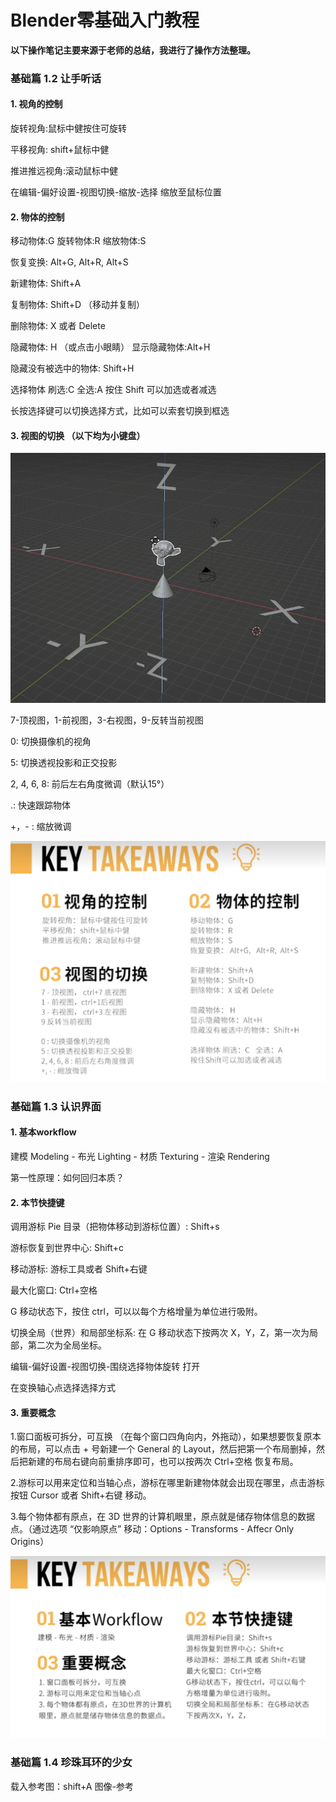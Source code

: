 # Blender零基础入门教程

**以下操作笔记主要来源于老师的总结，我进行了操作方法整理。**

### 基础篇 1.2 让手听话

#### 1. 视角的控制

旋转视角:鼠标中健按住可旋转

平移视角: shift+鼠标中健

推进推远视角:滚动鼠标中健

在编辑-偏好设置-视图切换-缩放-选择 缩放至鼠标位置

#### 2. 物体的控制

移动物体:G   旋转物体:R   缩放物体:S

恢复变换: Alt+G, Alt+R, Alt+S

新建物体: Shift+A

复制物体: Shift+D  （移动并复制）

删除物体: X 或者 Delete

隐藏物体: H （或点击小眼睛）  显示隐藏物体:Alt+H

隐藏没有被选中的物体: Shift+H

选择物体 刷选:C  全选:A   按住 Shift 可以加选或者减选

长按选择键可以切换选择方式，比如可以索套切换到框选

#### 3. 视图的切换 （以下均为小键盘）

![1](assets/1.png)

7-顶视图，1-前视图，3-右视图，9-反转当前视图

0: 切换摄像机的视角

5: 切换透视投影和正交投影

2, 4, 6, 8: 前后左右角度微调（默认15°）

.: 快速跟踪物体

+，- : 缩放微调


![](assets/20241130_193449_1.png)


### 基础篇 1.3 认识界面

#### 1. 基本workflow

建模 Modeling - 布光 Lighting - 材质 Texturing - 渲染 Rendering

第一性原理：如何回归本质？

#### 2. 本节快捷键

调用游标 Pie 目录（把物体移动到游标位置）: Shift+s

游标恢复到世界中心: Shift+c

移动游标: 游标工具或者 Shift+右键

最大化窗口: Ctrl+空格

G 移动状态下，按住 ctrl，可以以每个方格增量为单位进行吸附。

切换全局（世界）和局部坐标系: 在 G 移动状态下按两次 X，Y，Z，第一次为局部，第二次为全局坐标。

编辑-偏好设置-视图切换-围绕选择物体旋转 打开

在变换轴心点选择选择方式

#### 3. 重要概念

1.窗口面板可拆分，可互换 （在每个窗口四角向内，外拖动），如果想要恢复原本的布局，可以点击 + 号新建一个 General 的 Layout，然后把第一个布局删掉，然后把新建的布局右键向前重排序即可，也可以按两次 Ctrl+空格 恢复布局。

2.游标可以用来定位和当轴心点，游标在哪里新建物体就会出现在哪里，点击游标按钮 Cursor 或者 Shift+右键 移动。

3.每个物体都有原点，在 3D 世界的计算机眼里，原点就是储存物体信息的数据点。（通过选项 “仅影响原点” 移动：Options - Transforms - Affecr Only Origins）

![](assets/20241130_193403_2.png)

### 基础篇 1.4 珍珠耳环的少女

载入参考图：shift+A  图像-参考
